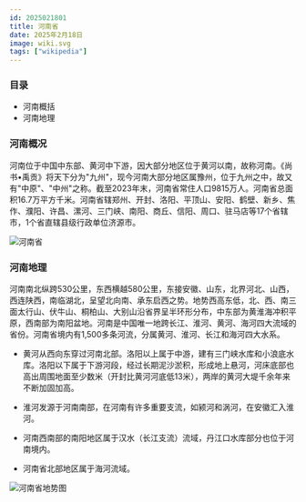 ```yaml
---
id: 2025021801
title: 河南省
date: 2025年2月18日
image: wiki.svg
tags: ["wikipedia"]
---
```



### 目录

 - 河南概括
 - 河南地理


### 河南概况

河南位于中国中东部、黄河中下游，因大部分地区位于黄河以南，故称河南。《尚书•禹贡》将天下分为"九州"，现今河南大部分地区属豫州，位于九州之中，故又有"中原"、"中州"之称。截至2023年末，河南省常住人口9815万人。河南省总面积16.7万平方千米。河南省辖郑州、开封、洛阳、平顶山、安阳、鹤壁、新乡、焦作、濮阳、许昌、漯河、三门峡、南阳、商丘、信阳、周口、驻马店等17个省辖市，1个省直辖县级行政单位济源市。

![河南省](https://loongzxl.com/blogs/20250218河南省地图.jpg)


###  河南地理

河南南北纵跨530公里，东西横越580公里，东接安徽、山东，北界河北、山西，西连陕西，南临湖北，呈望北向南、承东启西之势。地势西高东低，北、西、南三面太行山、伏牛山、桐柏山、大别山沿省界呈半环形分布，中东部为黄淮海冲积平原，西南部为南阳盆地。河南是中国唯一地跨长江、淮河、黄河、海河四大流域的省份。河南省境内有1,500多条河流，分属黄河、淮河、长江和海河四大水系。

- 黄河从西向东穿过河南北部。洛阳以上属于中游，建有三门峡水库和小浪底水库。洛阳以下属于下游河段，经过长期泥沙淤积，形成地上悬河，河床底部也高出周围地面至少数米（开封比黄河河底低13米），两岸的黄河大堤千余年来不断加固加高。

- 淮河发源于河南南部，在河南有许多重要支流，如颍河和涡河，在安徽汇入淮河。

- 河南西南部的南阳地区属于汉水（长江支流）流域，丹江口水库部分也位于河南境内。

- 河南省北部地区属于海河流域。

![河南省地势图](https://loongzxl.com/blogs/20250218河南省地势图.jpg)

